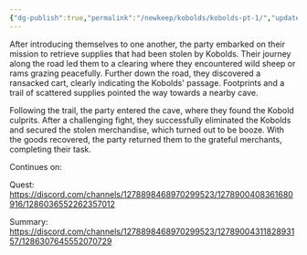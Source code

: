 ```yaml
---
{"dg-publish":true,"permalink":"/newkeep/kobolds/kobolds-pt-1/","updated":"2025-03-25T05:38:34.374+05:30"}
---
```


After introducing themselves to one another, the party embarked on their mission to retrieve supplies that had been stolen by Kobolds. Their journey along the road led them to a clearing where they encountered wild sheep or rams grazing peacefully. Further down the road, they discovered a ransacked cart, clearly indicating the Kobolds' passage. Footprints and a trail of scattered supplies pointed the way towards a nearby cave.

Following the trail, the party entered the cave, where they found the Kobold culprits. After a challenging fight, they successfully eliminated the Kobolds and secured the stolen merchandise, which turned out to be booze. With the goods recovered, the party returned them to the grateful merchants, completing their task.

Continues on: 

Quest:
https://discord.com/channels/1278898468970299523/1278900408361680916/1286036552262357012

Summary:
https://discord.com/channels/1278898468970299523/1278900431182893157/1286307645552070729
